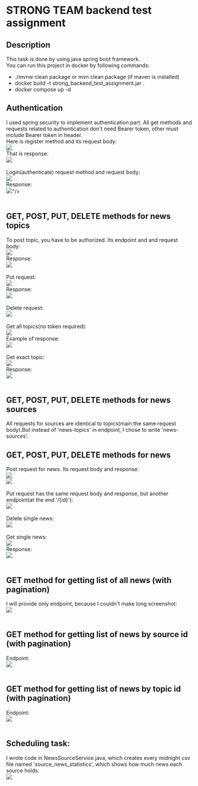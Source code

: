 # STRONG TEAM backend test assignment

## Description 
This task is done by using java spring boot framework.<br />
You can run this project in docker by following commands:
-  ./mvnw clean package or mvn clean package (if maven is installed)
- docker build -t strong_backend_test_assignment.jar . 
- docker compose up -d

## Authentication
I used spring security to implement authentication part.
All get methods and requests related to authentication don't need Bearer token, other must include Bearer token in header.<br/>
Here is register method and its request body:<br/>
<img src="images/img1.png"/><br/>
That is response:<br/>
<img src="images/img2.png"/><br/><br/>
Login(authenticate) request method and request body:<br/>
<img src="images/img3.png"/><br/>
Response:<br/>
<img src="images/img4.png"/>"/><br/><br/>

## GET, POST, PUT, DELETE methods for news topics
To post topic, you have to be authorized. Its endpoint and and request body:<br/>
<img src="images/img5.png"/><br/>
Response:<br/>
<img src="images/img6.png"/><br/><br/>
Put request:<br/>
<img src="images/img7.png"/><br/>
Response:<br/>
<img src="images/img8.png"/><br/><br/>
Delete request:<br/>
<img src="images/img9.png"/><br/><br/>
Get all topics(no token required):<br/>
<img src="images/img10.png"/><br/>
Example of response:<br/>
<img src="images/img11.png"/><br/><br/>
Get exact topic:<br/>
<img src="images/img12.png"/><br/>
Response:<br/>
<img src="images/img13.png"/><br/><br/>

## GET, POST, PUT, DELETE methods for news sources
All requests for sources are identical to topics(main:the same request body).But instead of 'news-topics' in endpoint, I chose to write 'news-sources'.

## GET, POST, PUT, DELETE methods for news
Post request for news. Its request body and response:<br/>
<img src="images/img14.png"/><br/>
<img src="images/img15.png"/><br/><br>
Put request has the same request body and response, but another endpoint(at the end '/{id}'):<br/>
<img src="images/img16.png"/><br/><br>
Delete single news:<br/>
<img src="images/img17.png"/><br/><br/>
Get single news:<br/>
<img src="images/img18.png"/><br/>
Response:<br/>
<img src="images/img19.png"/><br/><br/>
## GET method for getting list of all news (with pagination)
I will provide only endpoint, because I couldn't make long screenshot:</br>
<img src="images/img20.png"/><br/><br/>
## GET method for getting list of news by source id (with pagination)
Endpoint:<br/>
<img src="images/img21.png"/><br/><br/>
## GET method for getting list of news by topic id (with pagination)
Endpoint:<br/>
<img src="images/img22.png"/><br/><br/>
## Scheduling task:
I wrote code in NewsSourceService.java, which creates every midnight csv file named 'source_news_statistics', which shows how much news each source holds.<br/>
<img src="images/img23.png"/><br/><br/>










